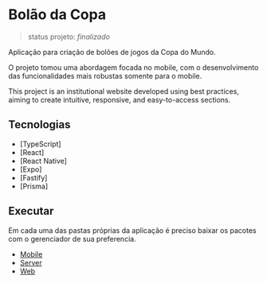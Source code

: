 # Bolão da Copa

> status projeto: *finalizado*

Aplicação para criação de bolões de jogos da Copa do Mundo.

O projeto tomou uma abordagem focada no mobile, com o desenvolvimento das funcionalidades mais robustas somente para o mobile.

This project is an institutional website developed using best practices, aiming to create intuitive, responsive, and easy-to-access sections.

## Tecnologias
- [TypeScript]
- [React]
- [React Native]
- [Expo]
- [Fastify]
- [Prisma]

## Executar 

Em cada uma das pastas próprias da aplicação é preciso baixar os pacotes com o gerenciador de sua preferencia.

- [Mobile](./mobile/README.md)
- [Server](./server/README.md)
- [Web](./web/README.md)
